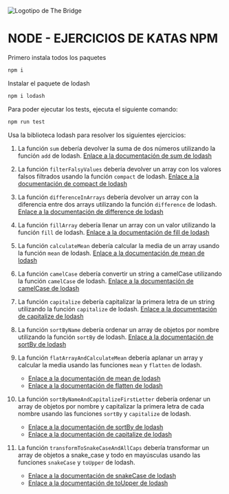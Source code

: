 ![Logotipo de The Bridge](https://user-images.githubusercontent.com/27650532/77754601-e8365180-702b-11ea-8bed-5bc14a43f869.png "Logotipo de The Bridge")

# NODE - EJERCICIOS DE KATAS NPM

Primero instala todos los paquetes

```sh
npm i
```

Instalar el paquete de lodash

```sh
npm i lodash
```

Para poder ejecutar los tests, ejecuta el siguiente comando:

```sh
npm run test
```

Usa la biblioteca lodash para resolver los siguientes ejercicios:

1. La función `sum` debería devolver la suma de dos números utilizando la función `add` de lodash. [Enlace a la documentación de sum de lodash](https://lodash.com/docs/4.17.15#add)

2. La función `filterFalsyValues` debería devolver un array con los valores falsos filtrados usando la función `compact` de lodash. [Enlace a la documentación de compact de lodash](https://lodash.com/docs/4.17.15#compact)

3. La función `differenceInArrays` debería devolver un array con la diferencia entre dos arrays utilizando la función `difference` de lodash. [Enlace a la documentación de difference de lodash](https://lodash.com/docs/4.17.15#difference)

4. La función `fillArray` debería llenar un array con un valor utilizando la función `fill` de lodash. [Enlace a la documentación de fill de lodash](https://lodash.com/docs/4.17.15#fill)

5. La función `calculateMean` debería calcular la media de un array usando la función `mean` de lodash. [Enlace a la documentación de mean de lodash](https://lodash.com/docs/4.17.15#mean)

6. La función `camelCase` debería convertir un string a camelCase utilizando la función `camelCase` de lodash. [Enlace a la documentación de camelCase de lodash](https://lodash.com/docs/4.17.15#camelCase)

7. La función `capitalize` debería capitalizar la primera letra de un string utilizando la función `capitalize` de lodash. [Enlace a la documentación de capitalize de lodash](https://lodash.com/docs/4.17.15#capitalize)

8. La función `sortByName` debería ordenar un array de objetos por nombre utilizando la función `sortBy` de lodash. [Enlace a la documentación de sortBy de lodash](https://lodash.com/docs/4.17.15#sortBy)

9. La función `flatArrayAndCalculateMean` debería aplanar un array y calcular la media usando las funciones `mean` y `flatten` de lodash. 
   - [Enlace a la documentación de mean de lodash](https://lodash.com/docs/4.17.15#mean) 
   - [Enlace a la documentación de flatten de lodash](https://lodash.com/docs/4.17.15#flatten)

10. La función `sortByNameAndCapitalizeFirstLetter` debería ordenar un array de objetos por nombre y capitalizar la primera letra de cada nombre usando las funciones `sortBy` y `capitalize` de lodash. 
    - [Enlace a la documentación de sortBy de lodash](https://lodash.com/docs/4.17.15#sortBy) 
    - [Enlace a la documentación de capitalize de lodash](https://lodash.com/docs/4.17.15#capitalize)

11. La función `transformToSnakeCaseAndAllCaps` debería transformar un array de objetos a snake_case y todo en mayúsculas usando las funciones `snakeCase` y `toUpper` de lodash.
    - [Enlace a la documentación de snakeCase de lodash](https://lodash.com/docs/4.17.15#snakeCase)
    - [Enlace a la documentación de toUpper de lodash](https://lodash.com/docs/4.17.15#toUpper)

